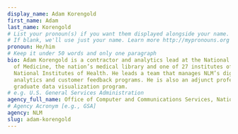 ```yaml
---
display_name: Adam Korengold
first_name: Adam
last_name: Korengold
# List your pronoun(s) if you want them displayed alongside your name.
# If blank, we'll use just your name. Learn more http://mypronouns.org
pronoun: He/him
# Keep it under 50 words and only one paragraph
bio: Adam Korengold is a contractor and analytics lead at the National Library
  of Medicine, the nation’s medical library and one of 27 institutes of the
  National Institutes of Health. He leads a team that manages NLM’s digital
  analytics and customer feedback programs. He is also an adjunct professor in a
  graduate data visualization program.
# e.g. U.S. General Services Administration
agency_full_name: Office of Computer and Communications Services, National Library of Medicine
# Agency Acronym [e.g., GSA]
agency: NLM
slug: adam-korengold
---
```

